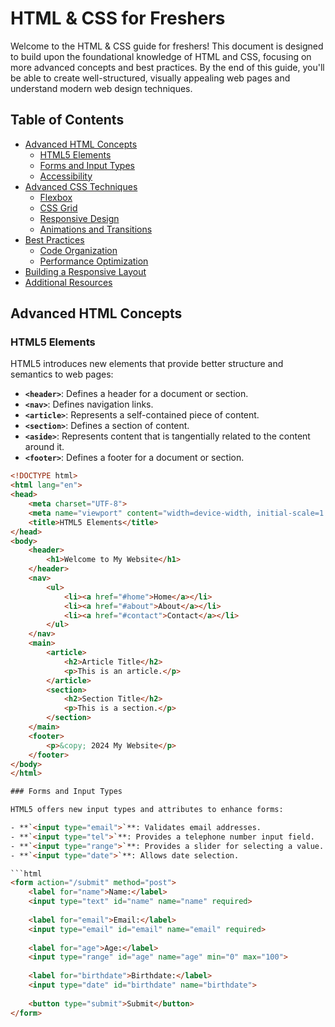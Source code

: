 # HTML & CSS for Freshers

Welcome to the HTML & CSS guide for freshers! This document is designed to build upon the foundational knowledge of HTML and CSS, focusing on more advanced concepts and best practices. By the end of this guide, you'll be able to create well-structured, visually appealing web pages and understand modern web design techniques.

## Table of Contents

- [Advanced HTML Concepts](#advanced-html-concepts)
  - [HTML5 Elements](#html5-elements)
  - [Forms and Input Types](#forms-and-input-types)
  - [Accessibility](#accessibility)
- [Advanced CSS Techniques](#advanced-css-techniques)
  - [Flexbox](#flexbox)
  - [CSS Grid](#css-grid)
  - [Responsive Design](#responsive-design)
  - [Animations and Transitions](#animations-and-transitions)
- [Best Practices](#best-practices)
  - [Code Organization](#code-organization)
  - [Performance Optimization](#performance-optimization)
- [Building a Responsive Layout](#building-a-responsive-layout)
- [Additional Resources](#additional-resources)

## Advanced HTML Concepts

### HTML5 Elements

HTML5 introduces new elements that provide better structure and semantics to web pages:

- **`<header>`**: Defines a header for a document or section.
- **`<nav>`**: Defines navigation links.
- **`<article>`**: Represents a self-contained piece of content.
- **`<section>`**: Defines a section of content.
- **`<aside>`**: Represents content that is tangentially related to the content around it.
- **`<footer>`**: Defines a footer for a document or section.

```html
<!DOCTYPE html>
<html lang="en">
<head>
    <meta charset="UTF-8">
    <meta name="viewport" content="width=device-width, initial-scale=1.0">
    <title>HTML5 Elements</title>
</head>
<body>
    <header>
        <h1>Welcome to My Website</h1>
    </header>
    <nav>
        <ul>
            <li><a href="#home">Home</a></li>
            <li><a href="#about">About</a></li>
            <li><a href="#contact">Contact</a></li>
        </ul>
    </nav>
    <main>
        <article>
            <h2>Article Title</h2>
            <p>This is an article.</p>
        </article>
        <section>
            <h2>Section Title</h2>
            <p>This is a section.</p>
        </section>
    </main>
    <footer>
        <p>&copy; 2024 My Website</p>
    </footer>
</body>
</html>

### Forms and Input Types

HTML5 offers new input types and attributes to enhance forms:

- **`<input type="email">`**: Validates email addresses.
- **`<input type="tel">`**: Provides a telephone number input field.
- **`<input type="range">`**: Provides a slider for selecting a value.
- **`<input type="date">`**: Allows date selection.

```html
<form action="/submit" method="post">
    <label for="name">Name:</label>
    <input type="text" id="name" name="name" required>
    
    <label for="email">Email:</label>
    <input type="email" id="email" name="email" required>
    
    <label for="age">Age:</label>
    <input type="range" id="age" name="age" min="0" max="100">
    
    <label for="birthdate">Birthdate:</label>
    <input type="date" id="birthdate" name="birthdate">
    
    <button type="submit">Submit</button>
</form>

